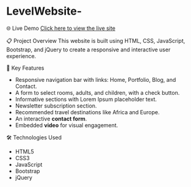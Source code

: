 # LevelWebsite-
 🌐 Live Demo
[Click here to view the live site](https://hayabr.github.io/LevelWebsite-/)

 📋 Project Overview
This website is built using HTML, CSS, JavaScript, Bootstrap, and jQuery to create a responsive and interactive user experience.

 🧩 Key Features
- Responsive navigation bar with links: Home, Portfolio, Blog, and Contact.
- A form to select rooms, adults, and children, with a check button.
- Informative sections with Lorem Ipsum placeholder text.
- Newsletter subscription section.
- Recommended travel destinations like Africa and Europe.
- An interactive **contact form**.
- Embedded **video** for visual engagement.

🛠️ Technologies Used
- HTML5
- CSS3
- JavaScript
- Bootstrap
- jQuery
